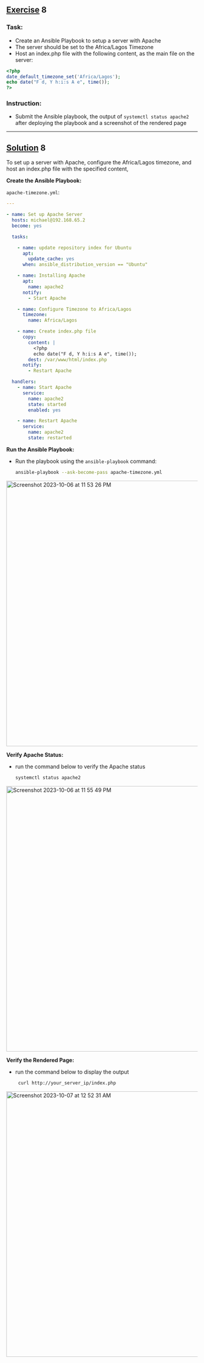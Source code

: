 ## [Exercise]() 8
### Task:
* Create an Ansible Playbook to setup a server with Apache
* The server should be set to the Africa/Lagos Timezone
* Host an index.php file with the following content, as the main file on the server:
```php
<?php
date_default_timezone_set('Africa/Lagos');
echo date("F d, Y h:i:s A e", time());
?>
```

### Instruction:
- Submit the Ansible playbook, the output of `systemctl status apache2` after deploying the playbook and a screenshot of the rendered page
---

## [Solution]() 8

To set up a server with Apache, configure the Africa/Lagos timezone, and host an index.php file with the specified content,

 **Create the Ansible Playbook:**

   `apache-timezone.yml`:
   
``` yaml
---

- name: Set up Apache Server
  hosts: michael@192.168.65.2
  become: yes

  tasks:

    - name: update repository index for Ubuntu
      apt:
        update_cache: yes
      when: ansible_distribution_version == "Ubuntu"

    - name: Installing Apache
      apt:
        name: apache2
      notify:
        - Start Apache

    - name: Configure Timezone to Africa/Lagos
      timezone:
        name: Africa/Lagos

    - name: Create index.php file
      copy:
        content: |
          <?php
          echo date("F d, Y h:i:s A e", time());
        dest: /var/www/html/index.php
      notify:
        - Restart Apache

  handlers:
    - name: Start Apache
      service:
        name: apache2
        state: started
        enabled: yes

    - name: Restart Apache
      service:
        name: apache2
        state: restarted
```

**Run the Ansible Playbook:**

 - Run the playbook using the `ansible-playbook` command:

   ``` bash
   ansible-playbook --ask-become-pass apache-timezone.yml
   ```
<img width="700" alt="Screenshot 2023-10-06 at 11 53 26 PM" src="https://github.com/Igeorgemichael/Altschool-Cloud-Eng_Assignment/assets/125099848/5c97aef4-eede-49bd-aed7-2a8bc5fc44d6">

**Verify Apache Status:**

- run the command below to verify the Apache status
   
   ```bash
   systemctl status apache2
   ```
<img width="700" alt="Screenshot 2023-10-06 at 11 55 49 PM" src="https://github.com/Igeorgemichael/Altschool-Cloud-Eng_Assignment/assets/125099848/a68a271e-678c-45d8-9b52-a73f38349266">

**Verify the Rendered Page:**
- run the command below to display the output
  ```bash
   curl http://your_server_ip/index.php
   ```
<img width="700" alt="Screenshot 2023-10-07 at 12 52 31 AM" src="https://github.com/Igeorgemichael/Altschool-Cloud-Eng_Assignment/assets/125099848/c339bd41-4143-4790-9ff8-18a8d86421ef">

